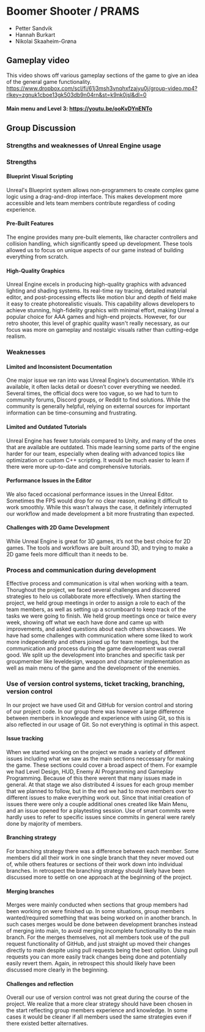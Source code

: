 # Boomer Shooter / PRAMS

- Petter Sandvik
- Hannah Burkart
- Nikolai Skaaheim-Grøna

## Gameplay video
This video shows off various gameplay sections of the game to give an idea of the general game functionality.
https://www.dropbox.com/scl/fi/61j3msh3vnqhxfzajyu0j/group-video.mp4?rlkey=zgnuk1cboe13gk503db9n04rn&st=k9nk0jsl&dl=0
#### Main menu and Level 3: https://youtu.be/ooKvDYnENTo

## Group Discussion
### Strengths and weaknesses of Unreal Engine usage
### Strengths
#### Blueprint Visual Scripting
Unreal's Blueprint system allows non-programmers to create complex game logic using a drag-and-drop interface. This makes development more accessible and lets team members contribute regardless of coding experience.

#### Pre-Built Features
The engine provides many pre-built elements, like character controllers and collision handling, which significantly speed up development. These tools allowed us to focus on unique aspects of our game instead of building everything from scratch.

#### High-Quality Graphics
Unreal Engine excels in producing high-quality graphics with advanced lighting and shading systems. Its real-time ray tracing, detailed material editor, and post-processing effects like motion blur and depth of field make it easy to create photorealistic visuals. This capability allows developers to achieve stunning, high-fidelity graphics with minimal effort, making Unreal a popular choice for AAA games and high-end projects. However, for our retro shooter, this level of graphic quality wasn't really necessary, as our focus was more on gameplay and nostalgic visuals rather than cutting-edge realism.

### Weaknesses
#### Limited and Inconsistent Documentation
One major issue we ran into was Unreal Engine’s documentation. While it’s available, it often lacks detail or doesn’t cover everything we needed. Several times, the official docs were too vague, so we had to turn to community forums, Discord groups, or Reddit to find solutions. While the community is generally helpful, relying on external sources for important information can be time-consuming and frustrating.

#### Limited and Outdated Tutorials
Unreal Engine has fewer tutorials compared to Unity, and many of the ones that are available are outdated. This made learning some parts of the engine harder for our team, especially when dealing with advanced topics like optimization or custom C++ scripting. It would be much easier to learn if there were more up-to-date and comprehensive tutorials.

#### Performance Issues in the Editor
We also faced occasional performance issues in the Unreal Editor. Sometimes the FPS would drop for no clear reason, making it difficult to work smoothly. While this wasn’t always the case, it definitely interrupted our workflow and made development a bit more frustrating than expected.

#### Challenges with 2D Game Development
While Unreal Engine is great for 3D games, it’s not the best choice for 2D games. The tools and workflows are built around 3D, and trying to make a 2D game feels more difficult than it needs to be.

### Process and communication during development
Effective process and communication is vital when working with a team. Thorughout the project, we faced several challenges and discovered strategies to helo us collabborate more effectively. When starting the project, we held group meetings in order to assign a role to each of the team members, as well as setting up a scrumboard to keep track of the tasks we were going to finish. We held group meetings once or twice every week, showing off what we each have done and came up with improvements, and asked questions about each others showcases. We have had some challenges with communication where some liked to work more independently and others joined up for team meetings, but the communication and process during the game development was overall good. We split up the development into branches and specific task per groupmember like leveldesign, weapon and character implementation as well as main menu of the game and the development of the enemies.


### Use of version control systems, ticket tracking, branching, version control
In our project we have used Git and GitHub for version control and storing of our project code. In our group there was however a large difference between members in knowlegde and experience with using Git, so this is also reflected in our usage of Git. So not everything is optimal in this aspect.

#### Issue tracking
When we started working on the project we made a variety of different issues including what we saw as the main sections neccessary for making the game. These sections could cover a broad aspect of them. For example we had Level Design, HUD, Enemy AI Programming and Gameplay Programming. Because of this there werent that many issues made in general. At that stage we also distributed 4 issues for each group member that we planned to follow, but in the end we had to move members over to different issues to make everything work out. Since that initial creation of issues there were only a couple additional ones created like Main Menu, and an issue opened for a playtesting session. Use of smart commits were hardly uses to refer to specific issues since commits in general were rarely done by majority of members.

#### Branching strategy
For branching strategy there was a difference between each member. Some members did all their work in one single branch that they never moved out of, while others features or sections of their work down into individual branches. In retrospect the branching strategy should likely have been discussed more to settle on one approach at the beginning of the project.

#### Merging branches
Merges were mainly conducted when sections that group members had been working on were finished up. In some situations, group members wanted/required something that was being worked on in another branch. In such cases merges would be done between development branches instead of merging into main, to avoid merging incomplete functionality to the main branch. For the merges themselves, not all members took use of the pull request functionality of GitHub, and just straight up moved their changes directly to main despite using pull requests being the best option. Using pull requests you can more easily track changes being done and potentially easily revert them. Again, in retrospect this should likely have been discussed more clearly in the beginning.
#### Challenges and reflection
Overall our use of version control was not great during the course of the project. We realize that a more clear strategy should have been chosen in the start reflecting group members experience and knowledge. In some cases it would be cleaner if all members used the same strategies even if there existed better alternatives.
